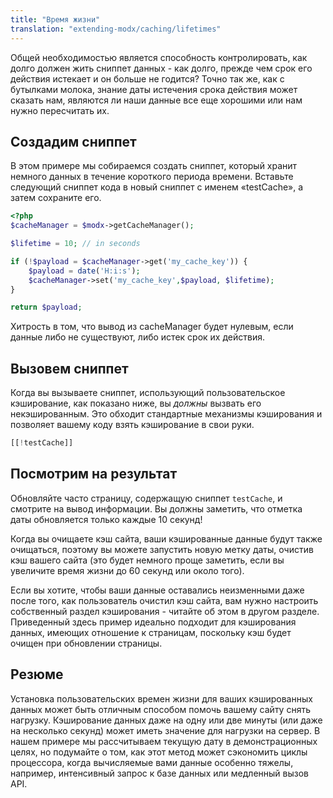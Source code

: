 ```yaml
---
title: "Время жизни"
translation: "extending-modx/caching/lifetimes"
---
```


Общей необходимостью является способность контролировать, как долго должен жить сниппет данных - как долго, прежде чем срок его действия истекает и он больше не годится? Точно так же, как с бутылками молока, знание даты истечения срока действия может сказать нам, являются ли наши данные все еще хорошими или нам нужно пересчитать их.

## Создадим сниппет

В этом примере мы собираемся создать сниппет, который хранит немного данных в течение короткого периода времени. Вставьте следующий сниппет кода в новый сниппет с именем «testCache», а затем сохраните его.

```php
<?php
$cacheManager = $modx->getCacheManager();

$lifetime = 10; // in seconds

if (!$payload = $cacheManager->get('my_cache_key')) {
    $payload = date('H:i:s');
    $cacheManager->set('my_cache_key',$payload, $lifetime);
}

return $payload;
```

Хитрость в том, что вывод из cacheManager будет нулевым, если данные либо не существуют, либо истек срок их действия.

## Вызовем сниппет

Когда вы вызываете сниппет, использующий пользовательское кэширование, как показано ниже, вы *должны* вызвать его некэшированным. Это обходит стандартные механизмы кэширования и позволяет вашему коду взять кэширование в свои руки.

```php
[[!testCache]]
```

## Посмотрим на результат

Обновляйте часто страницу, содержащую сниппет `testCache`, и смотрите на вывод информации. Вы должны заметить, что отметка даты обновляется только каждые 10 секунд!

Когда вы очищаете кэш сайта, ваши кэшированные данные будут также очищаться, поэтому вы можете запустить новую метку даты, очистив кэш вашего сайта (это будет немного проще заметить, если вы увеличите время жизни до 60 секунд или около того).

Если вы хотите, чтобы ваши данные оставались неизменными даже после того, как пользователь очистил кэш сайта, вам нужно настроить собственный раздел кэширования - читайте об этом в другом разделе. Приведенный здесь пример идеально подходит для кэширования данных, имеющих отношение к страницам, поскольку кэш будет очищен при обновлении страницы.

## Резюме

Установка пользовательских времен жизни для ваших кэшированных данных может быть отличным способом помочь вашему сайту снять нагрузку. Кэширование данных даже на одну или две минуты (или даже на несколько секунд) может иметь значение для нагрузки на сервер. В нашем примере мы рассчитываем текущую дату в демонстрационных целях, но подумайте о том, как этот метод может сэкономить циклы процессора, когда вычисляемые вами данные особенно тяжелы, например, интенсивный запрос к базе данных или медленный вызов API.
